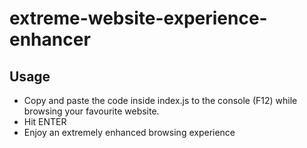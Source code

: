 # extreme-website-experience-enhancer
## Usage
- Copy and paste the code inside index.js to the console (F12) while browsing your favourite website.
- Hit ENTER
- Enjoy an extremely enhanced browsing experience